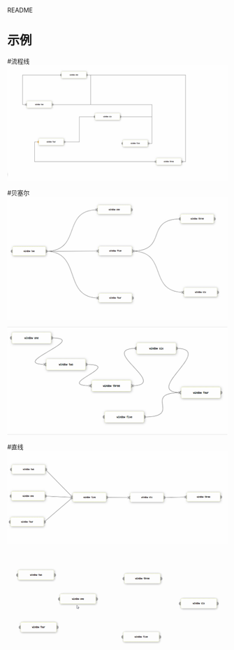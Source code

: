 README

# 示例

#流程线
![image](https://github.com/DLCJianyf/plumb/blob/master/img/4444.png)

#贝塞尔
![image](https://github.com/DLCJianyf/plumb/blob/master/img/1111.png)

![image](https://github.com/DLCJianyf/plumb/blob/master/img/2222.png)

#直线
![image](https://github.com/DLCJianyf/plumb/blob/master/img/3333.png)

![image](https://github.com/DLCJianyf/plumb/blob/master/img/11111.gif)
